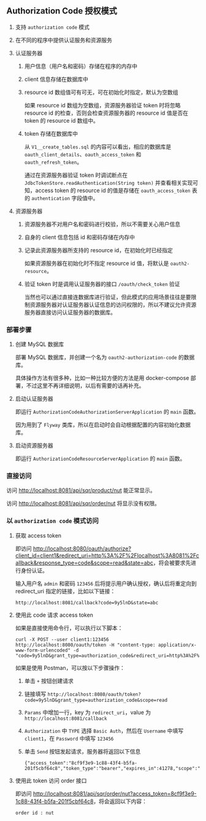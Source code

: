 
## Authorization Code 授权模式

1. 支持 `authorization code` 模式

1. 在不同的程序中提供认证服务和资源服务

1. 认证服务器

    1. 用户信息（用户名和密码）存储在程序的内存中
    
    1. client 信息存储在数据库中
    
    1. resource id 数组值可有可无，可在初始化时指定，默认为空数组
    
        如果 resource id 数组为空数组，资源服务器验证 token 时将忽略 resource id 的检查，否则会检查资源服务器的 resource id 值是否在 token 的 resource id 数组中。
    
    1. token 存储在数据库中
    
        从 `V1__create_tables.sql` 的内容可以看出，相应的数据库是 `oauth_client_details`、`oauth_access_token` 和 `oauth_refresh_token`。
    
        通过在资源服务器验证 token 时调试断点在 `JdbcTokenStore.readAuthentication(String token)` 并查看相关实现可知，access token 的 resource id 的值是存储在 `oauth_access_token` 表的 `authentication` 字段值中。
    
1. 资源服务器

    1. 资源服务器不对用户名和密码进行校验，所以不需要关心用户信息
    
    1. 自身的 client 信息包括 id 和密码存储在内存中
    
    1. 记录此资源服务器所支持的 resource id，在初始化时已经指定
    
        如果资源服务器在初始化时不指定 resource id 值，将默认是 `oauth2-resource`。
    
    1. 验证 token 时是调用认证服务器的接口 `/oauth/check_token` 验证
    
        当然也可以通过直接连数据库进行验证，但此模式的应用场景往往是要限制资源服务器对认证服务器认证信息的访问权限的，所以不建议允许资源服务器直接访问认证服务器的数据库。

### 部署步骤

1. 创建 MySQL 数据库

    部署 MySQL 数据库，并创建一个名为 `oauth2-authorization-code` 的数据库。
    
    具体操作方法有很多种，比如一种比较方便的方法是用 docker-compose 部署，不过这里不再详细说明，以后有需要的话再补充。

1. 启动认证服务器

    即运行 `AuthorizationCodeAuthorizationServerApplication` 的 `main` 函数。
    
    因为用到了 `Flyway` 类库，所以在启动时会自动根据配置的内容初始化数据库。

1. 启动资源服务器

    即运行 `AuthorizationCodeResourceServerApplication` 的 `main` 函数。

### 直接访问

访问 [http://localhost:8081/api/sqr/product/nut](http://localhost:8081/api/sqr/product/nut) 能正常显示。

访问 [http://localhost:8081/api/sqr/order/nut](http://localhost:8081/api/sqr/order/nut) 将显示没有权限。

### 以 `authorization code` 模式访问

1. 获取 access token

    即访问 [http://localhost:8080/oauth/authorize?client_id=client1&redirect_uri=http%3A%2F%2Flocalhost%3A8081%2Fcallback&response_type=code&scope=read&state=abc](http://localhost:8080/oauth/authorize?client_id=client1&redirect_uri=http%3A%2F%2Flocalhost%3A8081%2Fcallback&response_type=code&scope=read&state=abc)，将会被要求先进行身份认证。
    
    输入用户名 `admin` 和密码 `123456` 后将提示用户确认授权，确认后将重定向到 redirect_uri 指定的链接，比如以下链接：
    
    ```
    http://localhost:8081/callback?code=9y5lnD&state=abc
    ```

1. 使用此 code 请求 access token
    
    如果是直接使用命令行，可以执行以下脚本：
    
    ```
    curl -X POST --user client1:123456 http://localhost:8080/oauth/token -H "content-type: application/x-www-form-urlencoded" -d "code=9y5lnD&grant_type=authorization_code&redirect_uri=http%3A%2F%2Flocalhost%3A9000%2Fcallback&scope=read"
    ```
    
    如果是使用 Postman，可以按以下步骤操作：
    
    1. 单击 `+` 按钮创建请求
    
    1. 链接填写 `http://localhost:8080/oauth/token?code=9y5lnD&grant_type=authorization_code&scope=read`
    
    1. `Params` 中增加一行，key 为 `redirect_uri`，value 为 `http://localhost:8081/callback`
    
    1. `Authorization` 中 `TYPE` 选择 `Basic Auth`，然后在 `Username` 中填写 `client1`，在 `Password` 中填写 `123456`
    
    1. 单击 `Send` 按钮发起请求，服务器将返回以下信息
    
        ```
        {"access_token":"8cf9f3e9-1c88-43f4-b5fa-201f5cbf64c8","token_type":"bearer","expires_in":41278,"scope":"read"}
        ```

1. 使用此 token 访问 order 接口

    即访问 [http://localhost:8081/api/sqr/order/nut?access_token=8cf9f3e9-1c88-43f4-b5fa-201f5cbf64c8](http://localhost:8081/api/sqr/order/nut?access_token=8cf9f3e9-1c88-43f4-b5fa-201f5cbf64c8)，将会返回以下内容：
    
    ```
    order id : nut
    ```

